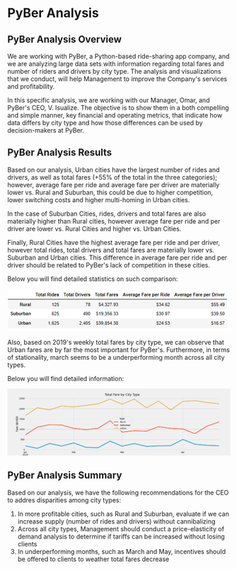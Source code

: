 # PyBer Analysis


## PyBer Analysis Overview
We are working with PyBer, a Python-based ride-sharing app company, and we are analyzing large data sets with information regarding total fares and number of riders and drivers by city type. The analysis and visualizations that we conduct, will help Management to improve the Company's services and profitability.

In this specific analysis, we are working with our Manager, Omar, and PyBer's CEO, V. Isualize. The objective is to show them in a both compelling and simple manner, key financial and operating metrics, that indicate how data differs by city type and how those differences can be used by decision-makers at PyBer.


## PyBer Analysis Results

Based on our analysis, Urban cities have the largest number of rides and drivers, as well as total fares (+55% of the total in the three categories); however, average fare per ride and average fare per driver are materially lower vs. Rural and Suburban, this could be due to higher competition, lower switching costs and higher multi-homing in Urban cities. 

In the case of Suburban Cities, rides, drivers and total fares are also materially higher than Rural cities, however average fare per ride and per driver are lower vs. Rural Cities and higher vs. Urban Cities.

Finally, Rural Cities have the highest average fare per ride and per driver, however total rides, total drivers and total fares are materially lower vs. Suburban and Urban cities. This difference in average fare per ride and per driver should be related to PyBer's lack of competition in these cities.

Below you will find detailed statistics on such comparison:

![](Pyber_City_Comparison.PNG)


Also, based on 2019's weekly total fares by city type, we can observe that Urban fares are by far the most important for PyBer's. Furthermore, in terms of stationality, march seems to be a underperforming month across all city types.

Below you will find detailed information:

![](PyBer_fare_summary.PNG)


## PyBer Analysis Summary
Based on our analysis, we have the following recommendations for the CEO to addres disparities among city types:
1.	In more profitable cities, such as Rural and Suburban, evaluate if we can increase supply (number of rides and drivers) without cannibalizing
2.	Across all city types, Management should conduct a price-elasticity of demand analysis to determine if tariffs can be increased without losing clients
3.	In underperforming months, such as March and May, incentives should be offered to clients to weather total fares decrease
